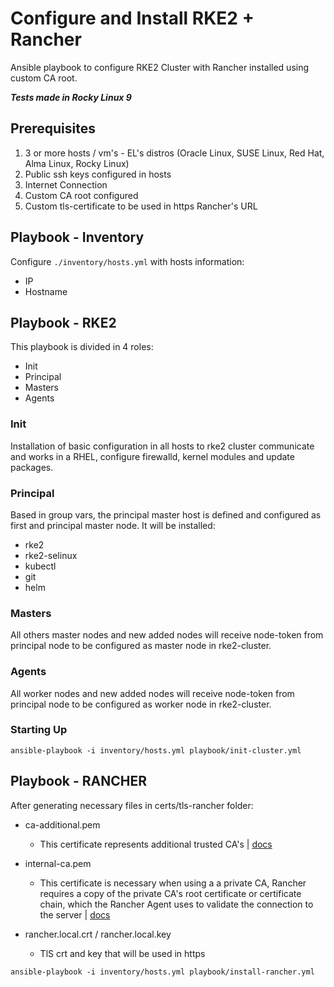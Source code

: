 # Configure and Install RKE2 + Rancher

Ansible playbook to configure RKE2 Cluster with Rancher installed using custom CA root.

***Tests made in Rocky Linux 9***

## Prerequisites
1. 3 or more hosts / vm's - EL's distros (Oracle Linux, SUSE Linux, Red Hat, Alma Linux, Rocky Linux)
1. Public ssh keys configured in hosts
1. Internet Connection
1. Custom CA root configured
1. Custom tls-certificate to be used in https Rancher's URL

## Playbook - Inventory

Configure `./inventory/hosts.yml` with hosts information:

* IP
* Hostname

## Playbook - RKE2

This playbook is divided in 4 roles:

* Init
* Principal
* Masters
* Agents

### Init

Installation of basic configuration in all hosts to rke2 cluster communicate and works in a RHEL, configure firewalld, kernel modules and update packages.

### Principal

Based in group vars, the principal master host is defined and configured as first and principal master node. It will be installed:
* rke2
* rke2-selinux
* kubectl
* git
* helm

### Masters

All others master nodes and new added nodes will receive node-token from principal node to be configured as master node in rke2-cluster.

### Agents

All worker nodes and new added nodes will receive node-token from principal node to be configured as worker node in rke2-cluster.


### Starting Up

```
ansible-playbook -i inventory/hosts.yml playbook/init-cluster.yml
```

## Playbook - RANCHER

After generating necessary files in certs/tls-rancher folder:

* ca-additional.pem
    * This certificate represents additional trusted CA's | [docs](https://ranchermanager.docs.rancher.com/getting-started/installation-and-upgrade/installation-references/helm-chart-options#additional-trusted-cas)

* internal-ca.pem
    * This certificate is necessary when using a a private CA, Rancher requires a copy of the private CA's root certificate or certificate chain, which the Rancher Agent uses to validate the connection to the server | [docs](https://ranchermanager.docs.rancher.com/getting-started/installation-and-upgrade/resources/add-tls-secrets)


* rancher.local.crt / rancher.local.key
    * TlS crt and key that will be used in https 

```
ansible-playbook -i inventory/hosts.yml playbook/install-rancher.yml
```
